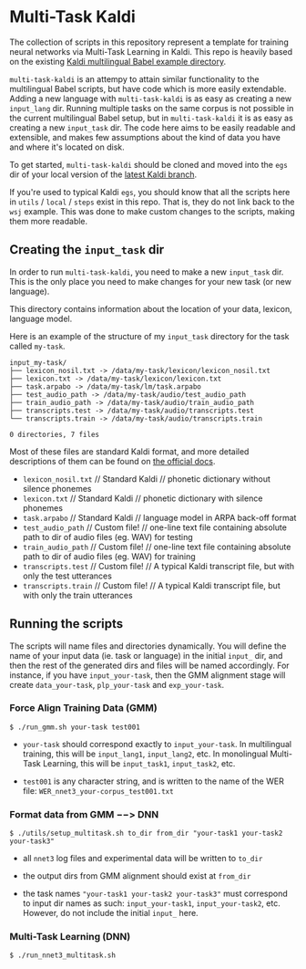 Multi-Task Kaldi
================

The collection of scripts in this repository represent a template for training neural networks via Multi-Task Learning in Kaldi. This repo is heavily based on the existing [Kaldi multilingual Babel example directory](https://github.com/kaldi-asr/kaldi/tree/master/egs/babel_multilang/s5).

`multi-task-kaldi` is an attempy to attain similar functionality to the multilingual Babel scripts, but have code which is more easily extendable. Adding a new language with `multi-task-kaldi` is as easy as creating a new `input_lang` dir. Running multiple tasks on the same corpus is not possible in the current multilingual Babel setup, but in `multi-task-kaldi` it is as easy as creating a new `input_task` dir. The code here aims to be easily readable and extensible, and makes few assumptions about the kind of data you have and where it's located on disk.

To get started, `multi-task-kaldi` should be cloned and moved into the `egs` dir of your local version of the [latest Kaldi branch](https://github.com/kaldi-asr/kaldi).


If you're used to typical Kaldi `egs`, you should know that all the scripts here in `utils` / `local` / `steps` exist in this repo. That is, they do not link back to the `wsj` example. This was done to make custom changes to the scripts, making them more readable.



Creating the `input_task` dir
------------------------------------

In order to run `multi-task-kaldi`, you need to make a new `input_task` dir. This is the only place you need to make changes for your new task (or new language).

This directory contains information about the location of your data, lexicon, language model.

Here is an example of the structure of my `input_task` directory for the task called `my-task`.

```
input_my-task/
├── lexicon_nosil.txt -> /data/my-task/lexicon/lexicon_nosil.txt
├── lexicon.txt -> /data/my-task/lexicon/lexicon.txt
├── task.arpabo -> /data/my-task/lm/task.arpabo
├── test_audio_path -> /data/my-task/audio/test_audio_path
├── train_audio_path -> /data/my-task/audio/train_audio_path
├── transcripts.test -> /data/my-task/audio/transcripts.test
└── transcripts.train -> /data/my-task/audio/transcripts.train

0 directories, 7 files
```

Most of these files are standard Kaldi format, and more detailed descriptions of them can be found on [the official docs](http://kaldi-asr.org/doc/data_prep.html).


- `lexicon_nosil.txt` // Standard Kaldi // phonetic dictionary without silence phonemes
- `lexicon.txt` // Standard Kaldi // phonetic dictionary with silence phonemes
- `task.arpabo` // Standard Kaldi // language model in ARPA back-off format
- `test_audio_path` // Custom file! // one-line text file containing absolute path to dir of audio files (eg. WAV) for testing
- `train_audio_path` // Custom file! // one-line text file containing absolute path to dir of audio files (eg. WAV) for training
- `transcripts.test` // Custom file! // A typical Kaldi transcript file, but with only the test utterances
- `transcripts.train` // Custom file! // A typical Kaldi transcript file, but with only the train utterances




Running the scripts
------------------------------------



The scripts will name files and directories dynamically. You will define the name of your input data (ie. task or language) in the initial `input_` dir, and then the rest of the generated dirs and files will be named accordingly. For instance, if you have `input_your-task`, then the GMM alignment stage will create `data_your-task`, `plp_your-task` and `exp_your-task`.




### Force Align Training Data (GMM)

`$ ./run_gmm.sh your-task test001`

- `your-task` should correspond exactly to `input_your-task`. In multilingual training, this will be `input_lang1`, `input_lang2`, etc. In monolingual Multi-Task Learning, this will be `input_task1`, `input_task2`, etc.

- `test001` is any character string, and is written to the name of the WER file: `WER_nnet3_your-corpus_test001.txt`


### Format data from GMM $-->$ DNN

`$ ./utils/setup_multitask.sh to_dir from_dir "your-task1 your-task2 your-task3"`

- all `nnet3` log files and experimental data will be written to `to_dir`

- the output dirs from GMM alignment should exist at `from_dir`

- the task names `"your-task1 your-task2 your-task3"` must correspond to input dir names as such: `input_your-task1`, `input_your-task2`, etc. However, do not include the initial `input_` here.



### Multi-Task Learning (DNN)

`$ ./run_nnet3_multitask.sh `

